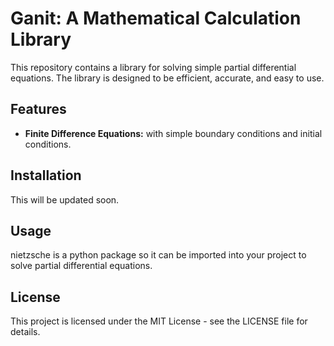 # Ganit: A Mathematical Calculation Library

This repository contains a library for solving simple partial differential equations. The library is designed to be efficient, accurate, and easy to use.

## Features

* **Finite Difference Equations:** with simple boundary conditions and initial conditions.

## Installation

This will be updated soon.

## Usage

nietzsche is a python package so it can be imported into your project to solve partial differential equations.

## License

This project is licensed under the MIT License - see the LICENSE file for details.
